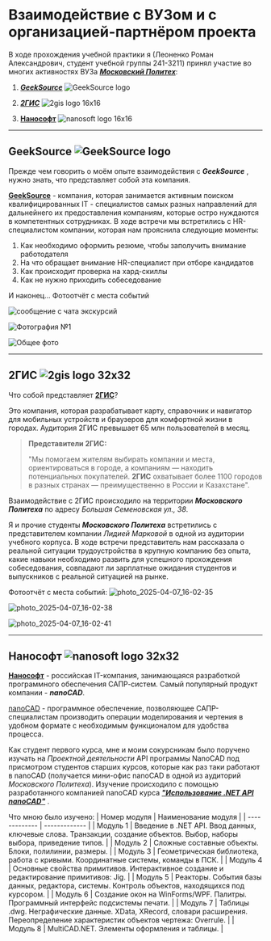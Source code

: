 # Взаимодействие с ВУЗом и с организацией-партнёром проекта
В ходе прохождения учебной практики я (Леоненко Роман Александрович, студент учебной группы 241-3211) принял участие во многих активностях ВУЗа [_**Московский Политех**_](https://mospolytech.ru/):
1. [_**GeekSource**_](https://github.com/k0swel/practice-2025/blob/main/docs/test.md#geeksource) ![GeekSource logo](https://github.com/user-attachments/assets/110e4636-b3d3-44a2-94ee-02ea123664c9)

2. [_**2ГИС**_](https://github.com/k0swel/practice-2025/blob/main/docs/test.md#2%D0%B3%D0%B8%D1%81-) ![2gis logo 16x16](https://github.com/user-attachments/assets/78b2211c-f0a5-49ea-874b-82beab6f983f)

3.  [**Нанософт**](https://github.com/k0swel/practice-2025/blob/main/docs/%D0%B2%D0%B7%D0%B0%D0%B8%D0%BC%D0%BE%D0%B4%D0%B5%D0%B9%D1%81%D1%82%D0%B2%D0%B8%D0%B5.md#%D0%BD%D0%B0%D0%BD%D0%BE%D1%81%D0%BE%D1%84%D1%82-) ![nanosoft logo 16x16](https://github.com/user-attachments/assets/b8e2b179-24e8-4fc4-9ed6-ca455a0d72f1)

--- 
## GeekSource ![GeekSource logo](https://github.com/user-attachments/assets/e34e5989-2735-4140-961a-4280959fe09a)
Прежде чем говорить о моём опыте взаимодействия с _**GeekSource**_ , нужно знать, что представляет собой эта компания.  
  
**[GeekSource](https://geeksource.ru/)** - компания, которая занимается активным поиском квалифицированных IT - специалистов самых разных направлений для дальнейнего их предоставления компаниям, которые остро нуждаются в компетентных сотрудниках.
В ходе встречи мы встретились с HR-специалистом компании, которая нам прояснила следующие моменты:  
1. Как необходимо оформить резюме, чтобы заполучить внимание работодателя
2. На что обращает внимание HR-специалист при отборе кандидатов
3. Как происходит проверка на хард-скиллы
4. Как не нужно приходить собеседование
  
И наконец... Фотоотчёт с места событий    


![сообщение с чата экскурсий](https://github.com/user-attachments/assets/a84b173f-1f9d-4593-8f25-213c4df89ff5)  

  
![Фотография №1](https://github.com/user-attachments/assets/3dbde2b2-bdf6-402f-80ed-4d916f0a9db6)  

  
![Общее фото](https://github.com/user-attachments/assets/7704564e-fb35-44e7-8c4e-003c029f0511)

---
## 2ГИС ![2gis logo 32x32](https://github.com/user-attachments/assets/7c146cf7-11ed-41f9-88ea-ef8e9de1cbf6)
Что собой представляет **[2ГИС](https://2gis.ru/)**?  

Это компания, которая разрабатывает карту, справочник и навигатор для мобильных устройств и браузеров для комфортной жизни в городах. Аудитория 2ГИС превышает 65 млн пользователей в месяц.

> **Представители 2ГИС:**
> 
> "Мы помогаем жителям выбирать компании и места, ориентироваться в городе, а компаниям — находить потенциальных покупателей. **2ГИС** охватывает более 1100 городов в разных странах  — преимущественно в России и Казахстане".

Взаимодействие с 2ГИС происходило на территории _**Московского Политеха**_ по адресу _Большая Семеновская ул., 38_.  

Я и прочие студенты _**Московского Политеха**_ встретились с представителем компании _Лидией Марковой_ в одной из аудитории учебного корпуса. В ходе встречи представитель нам рассказала о реальной ситуации трудоустройства в крупную компанию без опыта, какие навыки необходимо развить для успешного прохождения собеседования, совпадают ли зарплатные ожидания студентов и выпускников с реальной ситуацией на рынке.  

Фотоотчёт с места событий:
![photo_2025-04-07_16-02-35](https://github.com/user-attachments/assets/b1ee32d6-ffc7-4d4b-ab74-68a14b7ca488)  

![photo_2025-04-07_16-02-38](https://github.com/user-attachments/assets/150a498a-273b-42ab-a532-66197b4376c1)  

![photo_2025-04-07_16-02-41](https://github.com/user-attachments/assets/723c9047-e667-4743-bf01-2b5a851a7b6b)

---
## Нанософт ![nanosoft logo 32x32](https://github.com/user-attachments/assets/92081ec9-699a-4394-adde-4ad08ef707d5)
__**[Нанософт](https://www.nanocad.ru/)**__ - российская IT-компания, занимающаяся разработкой программного обеспечения САПР-систем. Самый популярный продукт компании - _**nanoCAD**_.  

[nanoCAD](https://www.nanocad.ru/) - программное обеспечение, позволяющее САПР-специалистам производить операции моделирования и чертения в удобном формате с необходимым функционалом для удобства процесса.  

Как студент первого курса, мне и моим сокурсникам было поручено изучать на _Проектной деятельности_ API программы NanoCAD под присмотром студентов старших курсов, которые как раз таки работают в nanoCAD (получается мини-офис nanoCAD в одной из аудиторий _Московского Политеха_). Изучение происходило с помощью разработанного компанией nanoCAD курса _**["Использование .NET API nanoCAD"](https://moodletest.nanodev.ru/course/view.php?id=4)**_ .

Что мною было изучено:
| Номер модуля  | Наименование модуля |
| ------------- | ------------- |
| Модуль 1  | Введение в .NET API. Ввод данных, ключевые слова. Транзакции, создание объектов. Выбор, наборы выбора, приведение типов.  |
| Модуль 2  | Сложные составные объекты. Блоки, полилинии, размеры.  |
| Модуль 3 | Геометрическая библиотека, работа с кривыми. Координатные системы, команды в ПСК.  |
| Модуль 4 | Основные свойства примитивов. Интерактивное создание и редактирование примитивов: Jig. |
| Модуль 5 | Реакторы. События базы данных, редактора, системы. Контроль объектов, находящихся под курсором. |
| Модуль 6 | Создание окон на WinForms/WPF. Палитры. Программный интерфейс подсистемы печати. |
| Модуль 7 | Таблицы .dwg. Неграфические данные. XData, XRecord, словари расширения. Переопределение характеристик объектов чертежа: Overrule. |
| Модуль 8 | MultiCAD.NET. Элементы оформления и таблицы. |

